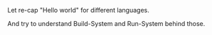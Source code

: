 Let re-cap "Hello world" for different languages.

And try to understand Build-System and Run-System behind those.
